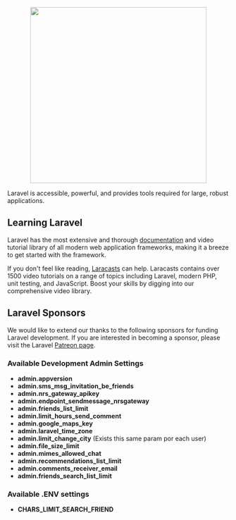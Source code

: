 <p align="center"><a href="https://laravel.com" target="_blank"><img src="https://raw.githubusercontent.com/laravel/art/master/logo-lockup/5%20SVG/2%20CMYK/1%20Full%20Color/laravel-logolockup-cmyk-red.svg" width="400"></a></p>


Laravel is accessible, powerful, and provides tools required for large, robust applications.

## Learning Laravel

Laravel has the most extensive and thorough [documentation](https://laravel.com/docs) and video tutorial library of all modern web application frameworks, making it a breeze to get started with the framework.

If you don't feel like reading, [Laracasts](https://laracasts.com) can help. Laracasts contains over 1500 video tutorials on a range of topics including Laravel, modern PHP, unit testing, and JavaScript. Boost your skills by digging into our comprehensive video library.

## Laravel Sponsors

We would like to extend our thanks to the following sponsors for funding Laravel development. If you are interested in becoming a sponsor, please visit the Laravel [Patreon page](https://patreon.com/taylorotwell).

### Available Development Admin Settings

- **admin.appversion**
- **admin.sms_msg_invitation_be_friends**
- **admin.nrs_gateway_apikey**
- **admin.endpoint_sendmessage_nrsgateway**
- **admin.friends_list_limit**
- **admin.limit_hours_send_comment**
- **admin.google_maps_key**
- **admin.laravel_time_zone**
- **admin.limit_change_city** (Exists this same param por each user)
- **admin.file_size_limit**
- **admin.mimes_allowed_chat**
- **admin.recommendations_list_limit**
- **admin.comments_receiver_email**
- **admin.friends_search_list_limit**



### Available .ENV settings

- **CHARS_LIMIT_SEARCH_FRIEND**


